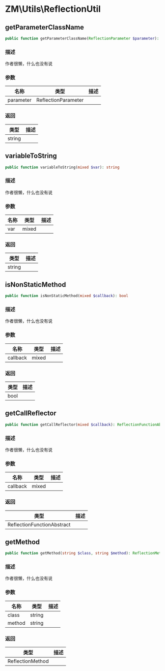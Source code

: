 # ZM\Utils\ReflectionUtil

## getParameterClassName

```php
public function getParameterClassName(ReflectionParameter $parameter): string
```

### 描述

作者很懒，什么也没有说

### 参数

| 名称 | 类型 | 描述 |
| -------- | ---- | ----------- |
| parameter | ReflectionParameter |  |

### 返回

| 类型 | 描述 |
| ---- | ----------- |
| string |  |


## variableToString

```php
public function variableToString(mixed $var): string
```

### 描述

作者很懒，什么也没有说

### 参数

| 名称 | 类型 | 描述 |
| -------- | ---- | ----------- |
| var | mixed |  |

### 返回

| 类型 | 描述 |
| ---- | ----------- |
| string |  |


## isNonStaticMethod

```php
public function isNonStaticMethod(mixed $callback): bool
```

### 描述

作者很懒，什么也没有说

### 参数

| 名称 | 类型 | 描述 |
| -------- | ---- | ----------- |
| callback | mixed |  |

### 返回

| 类型 | 描述 |
| ---- | ----------- |
| bool |  |


## getCallReflector

```php
public function getCallReflector(mixed $callback): ReflectionFunctionAbstract
```

### 描述

作者很懒，什么也没有说

### 参数

| 名称 | 类型 | 描述 |
| -------- | ---- | ----------- |
| callback | mixed |  |

### 返回

| 类型 | 描述 |
| ---- | ----------- |
| ReflectionFunctionAbstract |  |


## getMethod

```php
public function getMethod(string $class, string $method): ReflectionMethod
```

### 描述

作者很懒，什么也没有说

### 参数

| 名称 | 类型 | 描述 |
| -------- | ---- | ----------- |
| class | string |  |
| method | string |  |

### 返回

| 类型 | 描述 |
| ---- | ----------- |
| ReflectionMethod |  |
